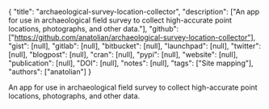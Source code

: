 {
  "title": "archaeological-survey-location-collector",
  "description": ["An app for use in archaeological field survey to collect high-accurate point locations, photographs, and other data."],
  "github": ["https://github.com/anatolian/archaeological-survey-location-collector"],
  "gist": [null],
  "gitlab": [null],
  "bitbucket": [null],
  "launchpad": [null],
  "twitter": [null],
  "blogpost": [null],
  "cran": [null],
  "pypi": [null],
  "website": [null],
  "publication": [null],
  "DOI": [null],
  "notes": [null],
  "tags": ["Site mapping"],
  "authors": ["anatolian"]
}

<!-- Generated by csv2md.R – do not edit by hand -->

An app for use in archaeological field survey to collect high-accurate point locations, photographs, and other data.